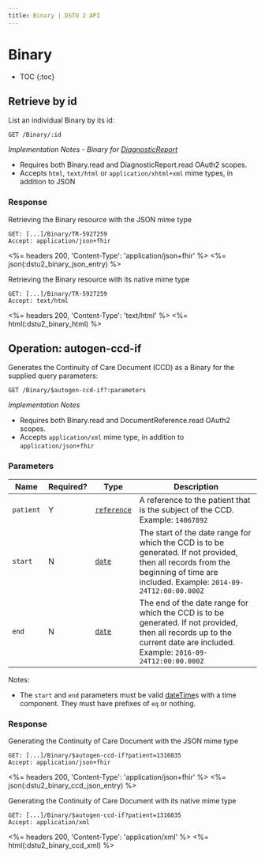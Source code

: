 ```yaml
---
title: Binary | DSTU 2 API
---
```


# Binary

* TOC
{:toc}

## Retrieve by id

List an individual Binary by its id:

    GET /Binary/:id

_Implementation Notes - Binary for [DiagnosticReport]_

* Requires both Binary.read and DiagnosticReport.read OAuth2 scopes.
* Accepts `html`, `text/html` or `application/xhtml+xml` mime types, in addition to JSON

### Response

Retrieving the Binary resource with the JSON mime type

    GET: [...]/Binary/TR-5927259
    Accept: application/json+fhir

<%= headers 200, 'Content-Type': 'application/json+fhir' %>
<%= json(:dstu2_binary_json_entry) %>

Retrieving the Binary resource with its native mime type

    GET: [...]/Binary/TR-5927259
    Accept: text/html

<%= headers 200, 'Content-Type': 'text/html' %>
<%= html(:dstu2_binary_html) %>

## Operation: autogen-ccd-if

Generates the Continuity of Care Document (CCD) as a Binary for the supplied query parameters: 

    GET /Binary/$autogen-ccd-if?:parameters

_Implementation Notes_

* Requires both Binary.read and DocumentReference.read OAuth2 scopes.
* Accepts `application/xml` mime type, in addition to `application/json+fhir`

### Parameters

 Name     | Required? | Type          | Description
----------|-----------|---------------|-------------------------------------------------
`patient` | Y         | [`reference`] | A reference to the patient that is the subject of the CCD. Example: `14067892`
`start`   | N         | [`date`]      | The start of the date range for which the CCD is to be generated. If not provided, then all records from the beginning of time are included. Example: `2014-09-24T12:00:00.000Z`
`end`     | N         | [`date`]      | The end of the date range for which the CCD is to be generated. If not provided, then all records up to the current date are included. Example: `2016-09-24T12:00:00.000Z`

Notes:   

- The `start` and `end` parameters must be valid [dateTime]s with a time component. They must have prefixes of `eq` or nothing.

### Response

Generating the Continuity of Care Document with the JSON mime type

    GET: [...]/Binary/$autogen-ccd-if?patient=1316035
    Accept: application/json+fhir

<%= headers 200, 'Content-Type': 'application/json+fhir' %>
<%= json(:dstu2_binary_ccd_json_entry) %>

Generating the Continuity of Care Document with its native mime type

    GET: [...]/Binary/$autogen-ccd-if?patient=1316035
    Accept: application/xml

<%= headers 200, 'Content-Type': 'application/xml' %>
<%= html(:dstu2_binary_ccd_xml) %>

[DiagnosticReport]: ../diagnostic-report
[`reference`]: http://hl7.org/fhir/DSTU2/search.html#reference
[`date`]: http://hl7.org/fhir/DSTU2/search.html#date
[dateTime]: http://hl7.org/fhir/DSTU2/datatypes.html#dateTime
